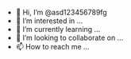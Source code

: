 - 👋 Hi, I’m @asd123456789fg
- 👀 I’m interested in ...
- 🌱 I’m currently learning ...
- 💞️ I’m looking to collaborate on ...
- 📫 How to reach me ...

<!---
asd123456789fg/asd123456789fg is a ✨ special ✨ repository because its `README.md` (this file) appears on your GitHub profile.
You can click the Preview link to take a look at your changes.
--->
